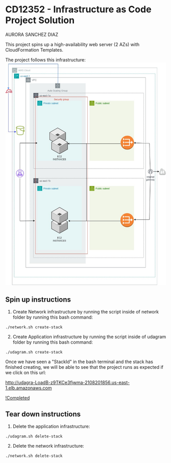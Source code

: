 # CD12352 - Infrastructure as Code Project Solution
AURORA SANCHEZ DIAZ

This project spins up a high-availability web server (2 AZs) with CloudFormation Templates. 

The project follows this infrastructure:
![diagram](diagram/CloudFormationProjectDiagram.jpg)

## Spin up instructions

1. Create Network infrastructure by running the script inside of network folder by running this bash command:

```
./network.sh create-stack
```

2. Create Application infrastructure by running the script inside of udagram folder by running this bash command:

```
./udagram.sh create-stack
```

Once we have seen a "StackId" in the bash terminal and the stack has finished creating, we will be able to see that the project runs as expected if we click on this url:

http://udagra-LoadB-z9TKCe3fjwma-2108201856.us-east-1.elb.amazonaws.com


[!Completed](screenshot/DNSresultscreenshot.png)

## Tear down instructions

1. Delete the application infrastructure:

```
./udagram.sh delete-stack
```

2. Delete the network infrastructure:

```
./network.sh delete-stack
```

